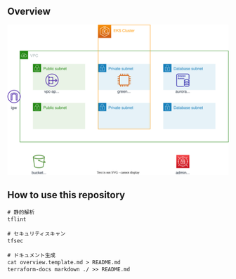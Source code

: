 ## Overview
![Overview](overview.drawio.svg)


## How to use this repository
```
# 静的解析
tflint

# セキュリティスキャン
tfsec

# ドキュメント生成
cat overview.template.md > README.md
terraform-docs markdown ./ >> README.md
```

